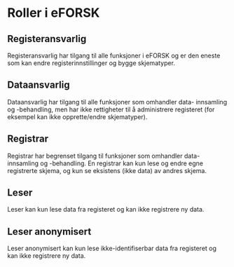 # Roller i eFORSK

## Registeransvarlig
Registeransvarlig har tilgang til alle funksjoner i eFORSK og er den eneste som kan endre registerinnstillinger og bygge skjematyper.

## Dataansvarlig
Dataansvarlig har tilgang til alle funksjoner som omhandler data- innsamling og -behandling, men har ikke rettigheter til å administrere registeret (for eksempel kan ikke opprette/endre skjematyper). 

## Registrar
Registrar har begrenset tilgang til funksjoner som omhandler data- innsamling og -behandling. En registrar kan kun lese og endre egne registrerte skjema, og kun se eksistens (ikke data) av andres skjema. 

## Leser
Leser kan kun lese data fra registeret og kan ikke registrere ny data. 

## Leser anonymisert
Leser anonymisert kan kun lese ikke-identifiserbar data fra registeret og kan ikke registrere ny data.
